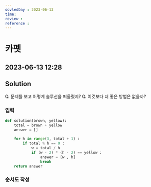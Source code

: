 ```yaml
---
sovledDay : 2023-06-13
time: 
review : 
reference : 
---
```


# 카펫
## 2023-06-13 12:28 


## Solution
Q. 문제를 보고 어떻게 솔루션을 떠올렸지? 
Q. 이것보다 더 좋은 방법은 없을까? 


### 입력


```python
def solution(brown, yellow):
    total = brown + yellow
    answer = []
    
    for h in range(3, total + 1) : 
        if total % h == 0 :
            w = total / h
            if (w - 2) * (h - 2) == yellow :
                answer = [w , h]
                break
    return answer
```


### 순서도 작성